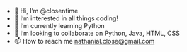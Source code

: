 - 👋 Hi, I’m @closentime
- 👀 I’m interested in all things coding!
- 🌱 I’m currently learning Python
- 💞️ I’m looking to collaborate on Python, Java, HTML, CSS
- 📫 How to reach me nathanial.close@gmail.com

<!---
closentime/closentime is a ✨ special ✨ repository because its `README.md` (this file) appears on your GitHub profile.
You can click the Preview link to take a look at your changes.
--->
